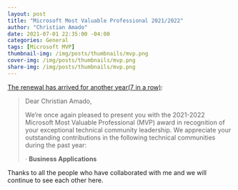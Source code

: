 ```yaml
---
layout: post
title: "Microsoft Most Valuable Professional 2021/2022"
author: "Christian Amado"
date: 2021-07-01 22:35:00 -04:00
categories: General
tags: [Microsoft MVP]
thumbnail-img: /img/posts/thumbnails/mvp.png
cover-img: /img/posts/thumbnails/mvp.png
share-img: /img/posts/thumbnails/mvp.png
---
```


[The renewal has arrived for another year(7 in a row)](https://mvp.microsoft.com/en-us/PublicProfile/5001273):  

<!--more-->

> Dear Christian Amado,
> 
> We’re once again pleased to present you with the 2021-2022 Microsoft Most Valuable Professional (MVP) award in recognition of your exceptional technical community leadership. We appreciate your outstanding contributions in the following technical communities during the past year:
> 
> · **Business Applications**

Thanks to all the people who have collaborated with me and we will continue to see each other here.
